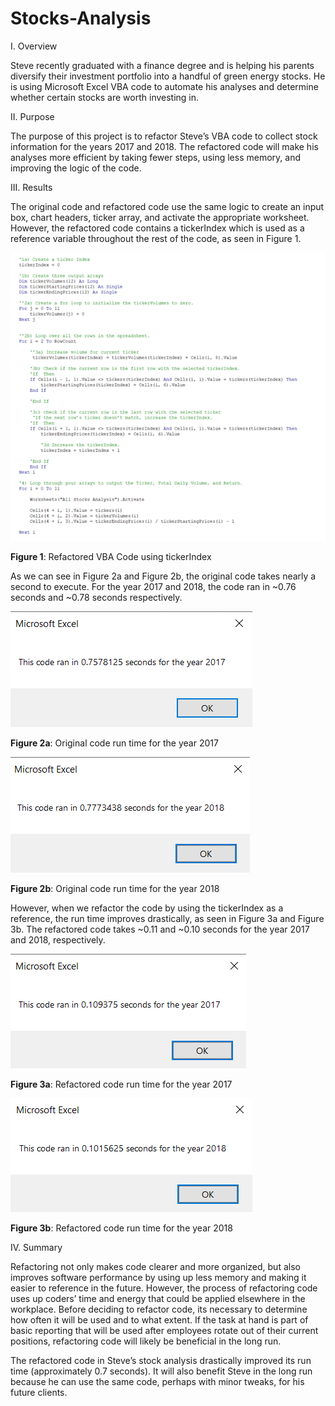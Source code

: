 # Stocks-Analysis

I.	Overview

Steve recently graduated with a finance degree and is helping his parents diversify their investment portfolio into a handful of green energy stocks. He is using Microsoft Excel VBA code to automate his analyses and determine whether certain stocks are worth investing in.


II.	Purpose

The purpose of this project is to refactor Steve’s VBA code to collect stock information for the years 2017 and 2018. The refactored code will make his analyses more efficient by taking fewer steps, using less memory, and improving the logic of the code.

III.	Results

The original code and refactored code use the same logic to create an input box, chart headers, ticker array, and activate the appropriate worksheet. However, the refactored code contains a tickerIndex which is used as a reference variable throughout the rest of the code, as seen in Figure 1.

![Refactored_Code](Resources/Refactored_Code.png)

**Figure 1**: Refactored VBA Code using tickerIndex

As we can see in Figure 2a and Figure 2b, the original code takes nearly a second to execute. For the year 2017 and 2018, the code ran in ~0.76 seconds and ~0.78 seconds respectively.

![Original_VBA_2017](Resources/Original_VBA_2017.png)

**Figure 2a**: Original code run time for the year 2017

![Original_VBA_2018](Resources/Original_VBA_2018.png)

**Figure 2b**: Original code run time for the year 2018

However, when we refactor the code by using the tickerIndex as a reference, the run time improves drastically, as seen in Figure 3a and Figure 3b. The refactored code takes ~0.11 and ~0.10 seconds for the year 2017 and 2018, respectively.

![VBA_Challenge_2017](Resources/VBA_Challenge_2017.png)

**Figure 3a**: Refactored code run time for the year 2017


 ![VBA_Challenge_2018.png](Resources/VBA_Challenge_2018.png)
 
**Figure 3b**: Refactored code run time for the year 2018

IV.	Summary

Refactoring not only makes code clearer and more organized, but also improves software performance by using up less memory and making it easier to reference in the future. However, the process of refactoring code uses up coders’ time and energy that could be applied elsewhere in the workplace. Before deciding to refactor code, its necessary to determine how often it will be used and to what extent. If the task at hand is part of basic reporting that will be used after employees rotate out of their current positions, refactoring code will likely be beneficial in the long run.

The refactored code in Steve’s stock analysis drastically improved its run time (approximately 0.7 seconds). It will also benefit Steve in the long run because he can use the same code, perhaps with minor tweaks, for his future clients.
